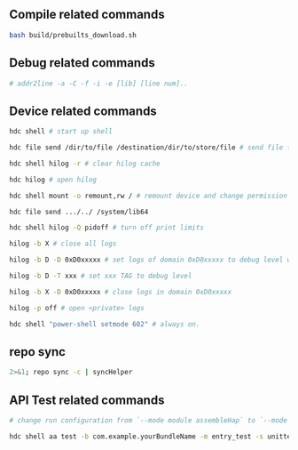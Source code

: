 ## Compile related commands
```bash
bash build/prebuilts_download.sh
```

## Debug related commands
```bash
# addr2line -a -C -f -i -e [lib] [line num]..
```

## Device related commands
```bash
hdc shell # start up shell

hdc file send /dir/to/file /destination/dir/to/store/file # send file from local to device

hdc shell hilog -r # clear hilog cache

hdc hilog # open hilog

hdc shell mount -o remount,rw / # remount device and change permission

hdc file send .../../ /system/lib64

hdc shell hilog -Q pidoff # turn off print limits

hilog -b X # close all logs

hilog -b D -D 0xD0xxxxx # set logs of domain 0xD0xxxxx to debug level where xxxxx is the number before print tag.

hilog -b D -T xxx # set xxx TAG to debug level

hilog -b X -D 0xD0xxxxx # close logs in domain 0xD0xxxxx

hilog -p off # open <private> logs

hdc shell "power-shell setmode 602" # always on.
```

## repo sync

```bash
2>&1; repo sync -c | syncHelper
```

## API Test related commands
```bash
# change run configuration from `--mode module assembleHap` to `--mode module -p module=entry@ohosTest assembleHap`

hdc shell aa test -b com.example.yourBundleName -m entry_test -s unittest OpenHarmonyTestRunner -s class yourTestSuitName -s timeout 15000

```
